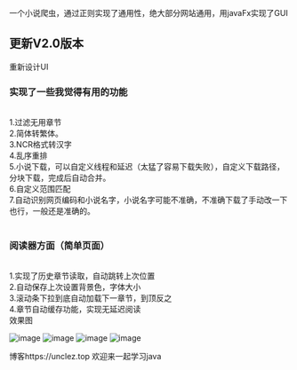 一个小说爬虫，通过正则实现了通用性，绝大部分网站通用，用javaFx实现了GUI<br>
<h2>更新V2.0版本</h2>
重新设计UI

<h3>实现了一些我觉得有用的功能</h3><br>
1.过滤无用章节<br>
2.简体转繁体。<br>
3.NCR格式转汉字<br>
4.乱序重排<br>
5.小说下载，可以自定义线程和延迟（太猛了容易下载失败），自定义下载路径，分块下载，完成后自动合并。<br>
6.自定义范围匹配<br>
7.自动识别网页编码和小说名字，小说名字可能不准确，不准确下载了手动改一下也行，一般还是准确的。<br><br>
<h3>阅读器方面（简单页面）</h3><br>
1.实现了历史章节读取，自动跳转上次位置<br>
2.自动保存上次设置背景色，字体大小<br>
3.滚动条下拉到底自动加载下一章节，到顶反之<br>
4.章节自动缓存功能，实现无延迟阅读<br>
效果图<br />

![image](https://github.com/1585503310/ReadnovelOnWin/blob/master/screenshot/书架1.jpg)
![image](https://github.com/1585503310/ReadnovelOnWin/blob/master/screenshot/书架.jpg)
![image](https://github.com/1585503310/ReadnovelOnWin/blob/master/screenshot/阅读.jpg)
![image](https://github.com/1585503310/ReadnovelOnWin/blob/master/screenshot/下载页.jpg)

博客https://unclez.top 欢迎来一起学习java
